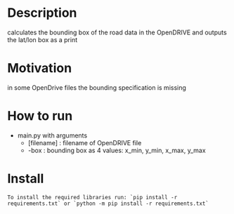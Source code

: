 # Description
calculates the bounding box of the road data in the OpenDRIVE and outputs the lat/lon box as a print

# Motivation
in some OpenDrive files the bounding specification is missing

# How to run
- main.py with arguments
    - [filename] : filename of OpenDRIVE file
    - -box : bounding box as 4 values: x_min, y_min, x_max, y_max

# Install
    To install the required libraries run: `pip install -r requirements.txt` or `python -m pip install -r requirements.txt`    